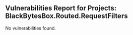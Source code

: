 ## Vulnerabilities Report for Projects: BlackBytesBox.Routed.RequestFilters

No vulnerabilities found.
